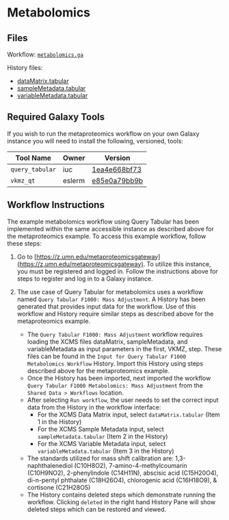 # Metabolomics

## Files

Workflow: [`metabolomics.ga`](metabolomics.ga)

History files:
  - [dataMatrix.tabular](dataMatrix.tabular)
  - [sampleMetadata.tabular](sampleMetadata.tabular)
  - [variableMetadata.tabular](variableMetadata.tabular)

## Required Galaxy Tools

If you wish to run the metaproteomics workflow on your own Galaxy instance you will need to install the following, versioned, tools:

| Tool Name       | Owner  | Version |
|-----------------|--------|---------|
| `query_tabular` | iuc    | [1ea4e668bf73](https://toolshed.g2.bx.psu.edu/repos/iuc/query_tabular/rev/1ea4e668bf73) |
| `vkmz_qt`       | eslerm | [e85e0a79bb9b](https://testtoolshed.g2.bx.psu.edu/repos/eslerm/vkmz_qt/rev/e85e0a79bb9b) |

## Workflow Instructions

The example metabolomics workflow using Query Tabular has been implemented within the same accessible instance as described above for the metaproteomics example. To access this example workflow, follow these steps:

1. Go to [https://z.umn.edu/metaproteomicsgateway](https://z.umn.edu/metaproteomicsgateway). To utilize this instance, you must be registered and logged in. Follow the instructions above for steps to register and log in to a Galaxy instance.

2. The use case of Query Tabular for metabolomics uses a workflow named `Query Tabular F1000: Mass Adjustment`. A History has been generated that provides input data for the workflow. Use of this workflow and History require similar steps as described above for the metaproteomics example.
   - The `Query Tabular F1000: Mass Adjustment` workflow requires loading the XCMS files dataMatrix, sampleMetadata, and variableMetadata as input parameters in the first, VKMZ, step. These files can be found in the `Input for Query Tabular F1000 Metabolomics Workflow` History. Import this History using steps described above for the metaproteomics example.
   - Once the History has been imported, next imported the workflow `Query Tabular F1000 Metabolomics: Mass Adjustment` from the `Shared Data > Workflows` location.
   - After selecting `Run workflow`, the user needs to set the correct input data from the History in the workflow interface:
     - For the XCMS Data Matrix input, select `dataMatrix.tabular` (Item 1 in the History)
     - For the XCMS Sample Metadata input, select `sampleMetadata.tabular` (Item 2 in the History)
     - For the XCMS Variable Metadata input, select `variableMetadata.tabular` (Item 3 in the History)
   - The standards utilized for mass shift calibration are: 1,3-naphthalenediol (C10H8O2), 7-amino-4-methylcoumarin (C10H9NO2), 2-phenylindole (C14H11N), abscisic acid (C15H20O4), di-n-pentyl phthalate (C18H26O4), chlorogenic acid (C16H18O9), & cortisone (C21H28O5)
   - The History contains deleted steps which demonstrate running the workflow. Clicking `deleted` in the right hand History Pane will show deleted steps which can be restored and viewed.

